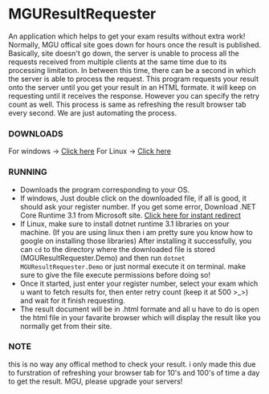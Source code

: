 # MGUResultRequester
An application which helps to get your exam results without extra work!
Normally, MGU offical site goes down for hours once the result is published. Basically, site doesn't go down, the server is unable to process all the requests received from multiple clients at the same time due to its processing limitation. In between this time, there can be a second in which the server is able to process the request.
This program requests your result onto the server until you get your result in an HTML formate. it will keep on requesting until it receives the response. However you can specify the retry count as well. This process is same as refreshing the result browser tab every second. We are just automating the process.

### DOWNLOADS
For windows -> [Click here](https://github.com/ArunPrakashG/MGResultRequester/releases/download/1.0.0.0/MGUResultRequester.Demo.exe)
For Linux -> [Click here](https://github.com/ArunPrakashG/MGResultRequester/releases/download/1.0.0.0/MGUResultRequester.Demo)

### RUNNING
* Downloads the program corresponding to your OS.
* If windows, Just double click on the downloaded file, if all is good, it should ask your register number. If you get some error, Download .NET Core Runtime 3.1 from Microsoft site. [Click here for instant redirect](https://dotnet.microsoft.com/download/dotnet/thank-you/runtime-desktop-3.1.13-windows-x64-installer)
* If Linux, make sure to install dotnet runtime 3.1 libraries on your machine. (If you are using linux then i am pretty sure you know how to google on installing those libraries)
After installing it successfully, you can `cd` to the directory where the downloaded file is stored (MGUResultRequester.Demo) and then run `dotnet MGUResultRequester.Demo` or just normal execute it on terminal. make sure to give the file execute permissions before doing so!
* Once it started, just enter your register number, select your exam which u want to fetch results for, then enter retry count (keep it at 500 >_>) and wait for it finish requesting.
* The result document will be in .html formate and all u have to do is open the html file in your favarite browser which will display the result like you normally get from their site.

### NOTE
this is no way any offical method to check your result. i only made this due to furstration of refreshing your browser tab for 10's and 100's of time a day to get the result.
MGU, please upgrade your servers!
 
